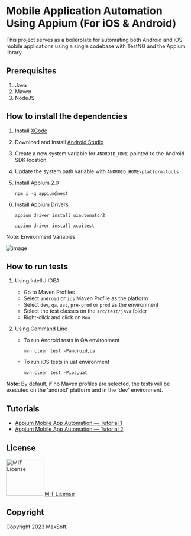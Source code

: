 # Mobile Application Automation Using Appium (For iOS & Android)

This project serves as a boilerplate for automating both Android and iOS mobile applications using a single codebase with TestNG and the Appium library.

## Prerequisites
1. Java
2. Maven
3. NodeJS

## How to install the dependencies
1. Install [XCode](https://apps.apple.com/us/app/xcode/id497799835?mt=12 "XCode")
2. Download and Install [Android Studio](https://developer.android.com/codelabs/basic-android-kotlin-compose-install-android-studio "Android Studio")
3. Create a new system variable for `ANDROID_HOME` pointed to the Android SDK location
4. Update the system path variable with `ANDROID_HOME\platform-tools`
5. Install Appium 2.0

   `npm i -g appium@next`

6. Install Appium Drivers 

    `appium driver install uiautomator2`
    
    `appium driver install xcuitest`

Note: Environment Variables

![image](https://user-images.githubusercontent.com/9147189/249979741-757ff724-a75e-4d3b-934f-e6af73d630e2.png)

## How to run tests
1. Using IntelliJ IDEA
   * Go to Maven Profiles
   * Select `android` or `ios` Maven Profile as the platform
   * Select `dev`, `qa`, `uat`, `pre-prod` or `prod` as the environment
   * Select the test classes on the `src/test/java` folder
   * Right-click and click on `Run`


2. Using Command Line
   * To run Android tests in QA environment

     `mvn clean test -Pandroid,qa`
   * To run iOS tests in uat environment

     `mvn clean test -Pios,uat`

**Note**: By default, if no Maven profiles are selected, the tests will be executed on the 'android' platform and in the 'dev' environment.

## Tutorials
- [Appium Mobile App Automation — Tutorial 1](https://medium.com/automationmaster/appium-mobile-app-automation-406bf8b0fd80)
- [Appium Mobile App Automation — Tutorial 2](https://medium.com/automationmaster/appium-mobile-app-automation-tutorial-2-527d6d78998a)

## License
<img src="https://upload.wikimedia.org/wikipedia/commons/thumb/0/0b/License_icon-mit-2.svg/2000px-License_icon-mit-2.svg.png" alt="MIT License" width="100" height="100"/> [MIT License](https://opensource.org/licenses/MIT)

## Copyright
Copyright 2023 [MaxSoft](https://maxsoftlk.github.io/).
